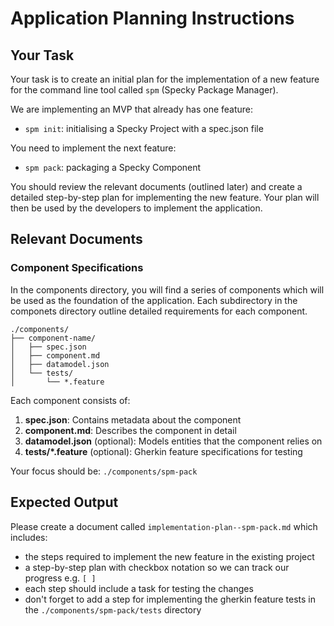 # Application Planning Instructions

## Your Task

Your task is to create an initial plan for the implementation of a new feature for the command line tool called `spm` (Specky Package Manager).

We are implementing an MVP that already has one feature:
- `spm init`: initialising a Specky Project with a spec.json file

You need to implement the next feature:
- `spm pack`: packaging a Specky Component 

You should review the relevant documents (outlined later) and create a detailed step-by-step plan for implementing the 
new feature. Your plan will then be used by the developers to implement the application.

## Relevant Documents

### Component Specifications

In the components directory, you will find a series of components which will be used as the foundation of the 
application. Each subdirectory in the componets directory outline detailed requirements for each component. 

```
./components/
├── component-name/
│   ├── spec.json
│   ├── component.md
│   ├── datamodel.json
│   └── tests/
│       └── *.feature
```

Each component consists of:

1. **spec.json**: Contains metadata about the component
2. **component.md**: Describes the component in detail
3. **datamodel.json** (optional): Models entities that the component relies on
4. **tests/*.feature** (optional): Gherkin feature specifications for testing

Your focus should be: `./components/spm-pack`

## Expected Output

Please create a document called `implementation-plan--spm-pack.md` which includes:
- the steps required to implement the new feature in the existing project
- a step-by-step plan with checkbox notation so we can track our progress e.g. `[ ]`
- each step should include a task for testing the changes
- don't forget to add a step for implementing the gherkin feature tests in the `./components/spm-pack/tests` directory
